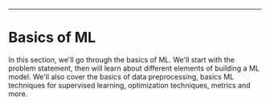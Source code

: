 ---
Basics of ML
==================

In this section, we'll go through the basics of ML. 
We'll start with the problem statement, then will learn about different elements of building a ML model. 
We'll also cover the basics of data preprocessing, basics ML techniques for supervised learning, optimization techniques, metrics and more.  
